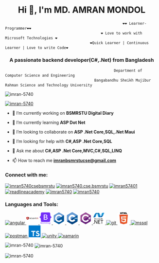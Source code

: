 <h1 align="center">Hi 👋, I'm MD. AMRAN MONDOL</h1>


                                                          ❤❤ Learner-Programmer❤❤
                                                ❤ Love to work with Microsoft Technologies ❤
                                           ❤Quick Learner | Continuous Learner | Love to write Code❤
<h3 align="center">A passionate backend developer(C#,.Net) from Bangladesh</h3>

                                                      Department of Computer Science and Engineering
                                             Bangabandhu Sheikh Mujibur Rahman Science and Technology University

<p align="left"> <img src="https://komarev.com/ghpvc/?username=imran-5740&label=Profile%20views&color=0e75b6&style=flat" alt="imran-5740" /> </p>

<p align="left"> <a href="https://github.com/ryo-ma/github-profile-trophy"><img src="https://github-profile-trophy.vercel.app/?username=imran-5740" alt="imran-5740" /></a> </p>

- 🔭 I’m currently working on **BSMRSTU Digital Diary**

- 🌱 I’m currently learning **ASP Dot Net**

- 👯 I’m looking to collaborate on **ASP .Net Core,SQL,.Net Maui**

- 🤝 I’m looking for help with **C#,ASP .Net Core,SQL**

- 💬 Ask me about **C#,ASP .Net Core,MVC,C#,SQL,LINQ**

- 📫 How to reach me **imranbsmrstucse@gmail.com**

<h3 align="left">Connect with me:</h3>
<p align="left">
<a href="https://linkedin.com/in/imran5740csebsmrstu" target="blank"><img align="center" src="https://raw.githubusercontent.com/rahuldkjain/github-profile-readme-generator/master/src/images/icons/Social/linked-in-alt.svg" alt="imran5740csebsmrstu" height="30" width="40" /></a>
<a href="https://fb.com/imran5740.cse.bsmrstu" target="blank"><img align="center" src="https://raw.githubusercontent.com/rahuldkjain/github-profile-readme-generator/master/src/images/icons/Social/facebook.svg" alt="imran5740.cse.bsmrstu" height="30" width="40" /></a>
<a href="https://instagram.com/imran-57401" target="blank"><img align="center" src="https://raw.githubusercontent.com/rahuldkjain/github-profile-readme-generator/master/src/images/icons/Social/instagram.svg" alt="imran57401" height="30" width="40" /></a>
<a href="https://www.youtube.com/c/readlineacademy" target="blank"><img align="center" src="https://raw.githubusercontent.com/rahuldkjain/github-profile-readme-generator/master/src/images/icons/Social/youtube.svg" alt="readlineacademy" height="30" width="40" /></a>
<a href="https://www.codechef.com/users/imran5740" target="blank"><img align="center" src="https://cdn.jsdelivr.net/npm/simple-icons@3.1.0/icons/codechef.svg" alt="imran5740" height="30" width="40" /></a>
<a href="https://codeforces.com/profile/imran5740" target="blank"><img align="center" src="https://raw.githubusercontent.com/rahuldkjain/github-profile-readme-generator/master/src/images/icons/Social/codeforces.svg" alt="imran5740" height="30" width="40" /></a>
</p>

<h3 align="left">Languages and Tools:</h3>
<p align="left"> <a href="https://angular.io" target="_blank" rel="noreferrer"> <img src="https://angular.io/assets/images/logos/angular/angular.svg" alt="angular" width="40" height="40"/> </a> <a href="https://angular.io" target="_blank" rel="noreferrer"> <img src="https://raw.githubusercontent.com/devicons/devicon/master/icons/angularjs/angularjs-original-wordmark.svg" alt="angularjs" width="40" height="40"/> </a> <a href="https://getbootstrap.com" target="_blank" rel="noreferrer"> <img src="https://raw.githubusercontent.com/devicons/devicon/master/icons/bootstrap/bootstrap-plain-wordmark.svg" alt="bootstrap" width="40" height="40"/> </a> <a href="https://www.cprogramming.com/" target="_blank" rel="noreferrer"> <img src="https://raw.githubusercontent.com/devicons/devicon/master/icons/c/c-original.svg" alt="c" width="40" height="40"/> </a> <a href="https://www.w3schools.com/cpp/" target="_blank" rel="noreferrer"> <img src="https://raw.githubusercontent.com/devicons/devicon/master/icons/cplusplus/cplusplus-original.svg" alt="cplusplus" width="40" height="40"/> </a> <a href="https://www.w3schools.com/cs/" target="_blank" rel="noreferrer"> <img src="https://raw.githubusercontent.com/devicons/devicon/master/icons/csharp/csharp-original.svg" alt="csharp" width="40" height="40"/> </a> <a href="https://dotnet.microsoft.com/" target="_blank" rel="noreferrer"> <img src="https://raw.githubusercontent.com/devicons/devicon/master/icons/dot-net/dot-net-original-wordmark.svg" alt="dotnet" width="40" height="40"/> </a> <a href="https://git-scm.com/" target="_blank" rel="noreferrer"> <img src="https://www.vectorlogo.zone/logos/git-scm/git-scm-icon.svg" alt="git" width="40" height="40"/> </a> <a href="https://www.w3.org/html/" target="_blank" rel="noreferrer"> <img src="https://raw.githubusercontent.com/devicons/devicon/master/icons/html5/html5-original-wordmark.svg" alt="html5" width="40" height="40"/> </a> <a href="https://www.microsoft.com/en-us/sql-server" target="_blank" rel="noreferrer"> <img src="https://www.svgrepo.com/show/303229/microsoft-sql-server-logo.svg" alt="mssql" width="40" height="40"/> </a> <a href="https://postman.com" target="_blank" rel="noreferrer"> <img src="https://www.vectorlogo.zone/logos/getpostman/getpostman-icon.svg" alt="postman" width="40" height="40"/> </a> <a href="https://www.typescriptlang.org/" target="_blank" rel="noreferrer"> <img src="https://raw.githubusercontent.com/devicons/devicon/master/icons/typescript/typescript-original.svg" alt="typescript" width="40" height="40"/> </a> <a href="https://unity.com/" target="_blank" rel="noreferrer"> <img src="https://www.vectorlogo.zone/logos/unity3d/unity3d-icon.svg" alt="unity" width="40" height="40"/> </a> <a href="https://dotnet.microsoft.com/apps/xamarin" target="_blank" rel="noreferrer"> <img src="https://raw.githubusercontent.com/detain/svg-logos/780f25886640cef088af994181646db2f6b1a3f8/svg/xamarin.svg" alt="xamarin" width="40" height="40"/> </a> </p>

<p><img align="left" src="https://github-readme-stats.vercel.app/api/top-langs?username=imran-5740&show_icons=true&locale=en&layout=compact" alt="imran-5740" /></p>

<p>&nbsp;<img align="center" src="https://github-readme-stats.vercel.app/api?username=imran-5740&show_icons=true&locale=en" alt="imran-5740" /></p>

<p><img align="center" src="https://github-readme-streak-stats.herokuapp.com/?user=imran-5740&" alt="imran-5740" /></p>
